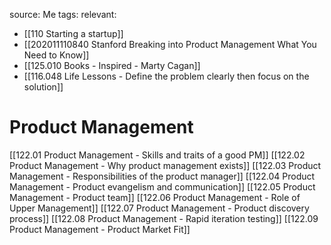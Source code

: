 source: Me
tags: 
relevant:
- [[110 Starting a startup]]
- [[202011110840 Stanford Breaking into Product Management What You Need to Know]]
- [[125.010 Books - Inspired - Marty Cagan]]
- [[116.048 Life Lessons - Define the problem clearly then focus on the solution]]

# Product Management

[[122.01 Product Management - Skills and traits of a good PM]]
[[122.02 Product Management - Why product management exists]]
[[122.03 Product Management - Responsibilities of the product manager]]
[[122.04 Product Management - Product evangelism and communication]]
[[122.05 Product Management - Product team]]
[[122.06 Product Management - Role of Upper Management]]
[[122.07 Product Management - Product discovery process]]
[[122.08 Product Management - Rapid iteration testing]]
[[122.09 Product Management - Product Market Fit]]
